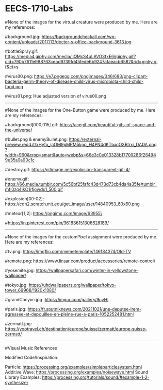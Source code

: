 # EECS-1710-Labs

#None of the images for the virtual creature were produced by me. Here are my references:

#background.jpg: https://backgroundcheckall.com/wp-content/uploads/2017/12/doctor-s-office-background-3613.jpg

#bottleSpray.gif: https://media4.giphy.com/media/iiQMcS4uLAVO3fxE6i/giphy.gif?cid=790b7611e988763cead9739fd45fede6b9247afaeacb6582&rid=giphy.gif&ct=s

#virus00.png: https://e7.pngegg.com/pngimages/346/683/png-clipart-bacteria-germ-theory-of-disease-child-virus-microbiota-child-child-food.png

#virus01.png: Hue adjusted version of virus00.png

-----------------------------------------------------------------------------------------------------------------------------------------------------------------------------------

#None of the images for the One-Button game were produced by me. Here are my references:

#background[000,015].gif: https://acegif.com/beautiful-gifs-of-space-and-the-universe/

#bullet.png & enemyBullet.png: https://external-preview.redd.it/xHyfo_jaOM9pMPM5kpp_H4PN4dKTbxoOXBtrxi_DADA.png?width=960&crop=smart&auto=webp&s=66e3c0e013328b17700286f264949e35a0a90c1c

#destroy.gif: https://gifimage.net/explosion-transparent-gif-4/

#enemy.gif: https://66.media.tumblr.com/5c56bf25fafc43d473d73cb4da4a35fe/tumblr_mfi0zq4lkO1rfjowdo1_500.gif

#explosion[00-02]: https://cdn2.scratch.mit.edu/get_image/user/14840953_60x60.png

#meteor[1,2]: https://pngimg.com/image/63955\

#https://in.pinterest.com/pin/361836151306628189/

-----------------------------------------------------------------------------------------------------------------------------------------------------------------------------------

#None of the images for the customPixel assignment were produced by me. Here are my references:

#tv.png: https://imgflip.com/memetemplate/146184374/Old-TV

#remote.png: https://www.linsar.com/product/accessories/remote-control/

#yosemite.jpg: https://wallpapersafari.com/winter-in-yellowstone-wallpaper/

#tokyo.jpg: https://uhdwallpapers.org/wallpaper/tokyo-tower_69968/1920x1080/

#grandCanyon.jpg: https://imgur.com/gallery/9uyHI

#paris.jpg: https://fr.sputniknews.com/20211021/une-deputee-lrem-agressee-et-depouillee-en-pleine-rue-a-paris-1052252481.html

#zermatt.jpg: https://yootravel.ch/destination/europe/suisse/zermatt/europe-suisse-zermatt/

-----------------------------------------------------------------------------------------------------------------------------------------------------------------------------------

#Visual Music References


Modified Code/Inspiration:

Particle: https://processing.org/examples/simpleparticlesystem.html
Additive Wave: https://processing.org/examples/noisewave.html
Sound Library Examples: https://processing.org/tutorials/sound/#example-1-2-synthesizer



